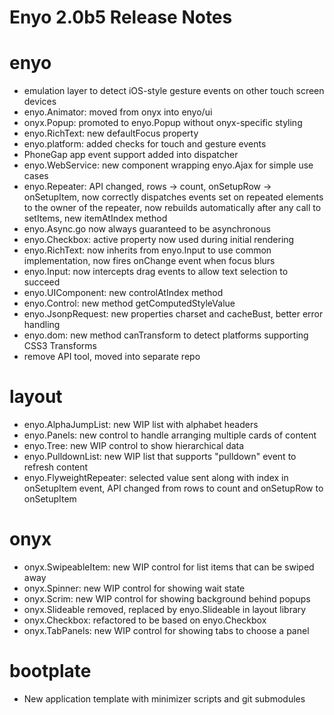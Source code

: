 # Enyo 2.0b5 Release Notes

# enyo

* emulation layer to detect iOS-style gesture events on other touch screen devices
* enyo.Animator: moved from onyx into enyo/ui
* onyx.Popup: promoted to enyo.Popup without onyx-specific styling
* enyo.RichText: new defaultFocus property
* enyo.platform: added checks for touch and gesture events
* PhoneGap app event support added into dispatcher
* enyo.WebService: new component wrapping enyo.Ajax for simple use cases
* enyo.Repeater: API changed, rows -> count, onSetupRow -> onSetupItem, now 
  correctly dispatches events set on repeated elements to the owner of the repeater,
  now rebuilds automatically after any call to setItems, new itemAtIndex method
* enyo.Async.go now always guaranteed to be asynchronous
* enyo.Checkbox: active property now used during initial rendering
* enyo.RichText: now inherits from enyo.Input to use common implementation,
  now fires onChange event when focus blurs
* enyo.Input: now intercepts drag events to allow text selection to succeed
* enyo.UIComponent: new controlAtIndex method
* enyo.Control: new method getComputedStyleValue
* enyo.JsonpRequest: new properties charset and cacheBust, better error handling
* enyo.dom: new method canTransform to detect platforms supporting CSS3 Transforms
* remove API tool, moved into separate repo

# layout

* enyo.AlphaJumpList: new WIP list with alphabet headers
* enyo.Panels: new control to handle arranging multiple cards of content
* enyo.Tree: new WIP control to show hierarchical data
* enyo.PulldownList: new WIP list that supports "pulldown" event to refresh content
* enyo.FlyweightRepeater: selected value sent along with index in onSetupItem event,
  API changed from rows to count and onSetupRow to onSetupItem

# onyx

* onyx.SwipeableItem: new WIP control for list items that can be swiped away
* onyx.Spinner: new WIP control for showing wait state
* onyx.Scrim: new WIP control for showing background behind popups
* onyx.Slideable removed, replaced by enyo.Slideable in layout library
* onyx.Checkbox: refactored to be based on enyo.Checkbox
* onyx.TabPanels: new WIP control for showing tabs to choose a panel

# bootplate

* New application template with minimizer scripts and git submodules